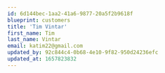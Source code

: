 ```yaml
---
id: 6d144bec-1aa2-41a6-9877-20a5f2b9618f
blueprint: customers
title: 'Tim Vintar'
first_name: Tim
last_name: Vintar
email: katim22@gmail.com
updated_by: 92c844c4-0b68-4e10-9f82-950d24236efc
updated_at: 1657823832
---
```

